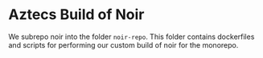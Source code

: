 # Aztecs Build of Noir

We subrepo noir into the folder `noir-repo`.
This folder contains dockerfiles and scripts for performing our custom build of noir for the monorepo.
